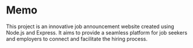 # Memo
This project is an innovative job announcement website created using Node.js and Express. It aims to provide a seamless platform for job seekers and employers to connect and facilitate the hiring process.
